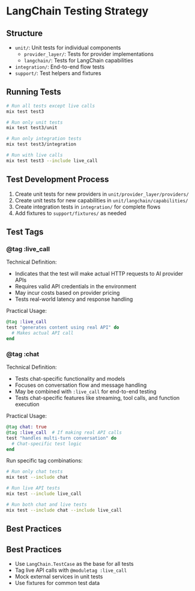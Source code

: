 # LangChain Testing Strategy

## Structure

- `unit/`: Unit tests for individual components
  - `provider_layer/`: Tests for provider implementations
  - `langchain/`: Tests for LangChain capabilities
- `integration/`: End-to-end flow tests
- `support/`: Test helpers and fixtures

## Running Tests

```bash
# Run all tests except live calls
mix test test3

# Run only unit tests
mix test test3/unit

# Run only integration tests
mix test test3/integration

# Run with live calls
mix test test3 --include live_call
```

## Test Development Process

1. Create unit tests for new providers in `unit/provider_layer/providers/`
2. Create unit tests for new capabilities in `unit/langchain/capabilities/`
3. Create integration tests in `integration/` for complete flows
4. Add fixtures to `support/fixtures/` as needed

## Test Tags

### @tag :live_call

Technical Definition:
- Indicates that the test will make actual HTTP requests to AI provider APIs
- Requires valid API credentials in the environment
- May incur costs based on provider pricing
- Tests real-world latency and response handling

Practical Usage:
```elixir
@tag :live_call
test "generates content using real API" do
  # Makes actual API call
end
```

### @tag :chat

Technical Definition:
- Tests chat-specific functionality and models
- Focuses on conversation flow and message handling
- May be combined with `:live_call` for end-to-end testing
- Tests chat-specific features like streaming, tool calls, and function execution

Practical Usage:
```elixir
@tag chat: true
@tag :live_call  # If making real API calls
test "handles multi-turn conversation" do
  # Chat-specific test logic
end
```

Run specific tag combinations:
```bash
# Run only chat tests
mix test --include chat

# Run live API tests
mix test --include live_call

# Run both chat and live tests
mix test --include chat --include live_call
```

## Best Practices

## Best Practices

- Use `LangChain.TestCase` as the base for all tests
- Tag live API calls with `@moduletag :live_call`
- Mock external services in unit tests
- Use fixtures for common test data
